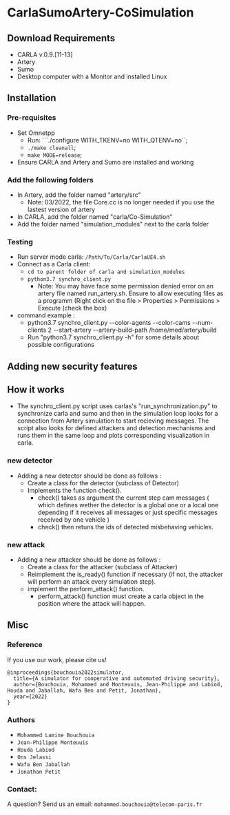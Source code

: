 # CarlaSumoArtery-CoSimulation

## Download Requirements
- CARLA v.0.9.[11-13]
- Artery
- Sumo
- Desktop computer with a Monitor and installed Linux

## Installation
### Pre-requisites
- Set Omnetpp
  - Run: ```./configure WITH_TKENV=no WITH_QTENV=no``; 
  - ```./make cleanall```; 
  - ```make MODE=release```;
- Ensure CARLA and Artery and Sumo are installed and working


### Add the following folders
- In Artery, add the folder named "artery/src"
  - Note: 03/2022, the file Core.cc is no longer needed if you use the lastest version of artery
- In CARLA, add the folder named "carla/Co-Simulation"
- Add the folder named "simulation_modules" next to the carla folder



### Testing
- Run server mode carla: ```/Path/To/Carla/CarlaUE4.sh```
- Connect as a Carla client:
  - ```cd to parent folder of carla and simulation_modules``` 
  - ```python3.7 synchro_client.py```
    - Note: You may have face some permission denied error on an artery file named run_artery.sh. Ensure to allow executing files as a programm (Right click on the file > Properties > Permissions > Execute (check the box)
- command example :
  -    python3.7 synchro_client.py --color-agents --color-cams --num-clients 2 --start-artery --artery-build-path /home/med/artery/build
    -  Run "python3.7 synchro_client.py -h" for some details about possible configurations 
## Adding new security features

## How it works
- The synchro_client.py script uses carlas's "run_synchronization.py" to synchronize carla and sumo and then in the simulation loop looks for a connection from Artery simulation to start recieving messages. The script also looks for defined attackers and detection mechanisms and runs them in the same loop and plots corresponding visualization in carla.

### new detector
- Adding a new detector should be done as follows :
  - Create a class for the detector (subclass of Detector)
  - Implements the function check().
     - check() takes as argument the current step cam messages ( which defines wether the detector is a global one or a local one depending if it receives all messages or just specific messages received by one vehicle )
     - check() then retuns the ids of detected misbehaving vehicles. 
### new attack
- Adding a new attacker should be done as follows : 
  - Create a class for the attacker (subclass of Attacker)
  - Reimplement the is_ready() function if necessary (if not, the attacker will perform an attack every simulation step).
  - implement the perform_attack() function.
    - perform_attack() function must create a carla object in the position where the attack will happen.

## Misc
### Reference
If you use our work, please cite us!
```
@inproceedings{bouchouia2022simulator,
  title={A simulator for cooperative and automated driving security},
  author={Bouchouia, Mohammed and Monteuuis, Jean-Philippe and Labiod, Houda and Jaballah, Wafa Ben and Petit, Jonathan},
  year={2022}
}

```
### Authors
- ``` Mohammed Lamine Bouchouia ```
- ``` Jean-Philippe Monteuuis ```
- ``` Houda Labiod ```
- ``` Ons Jelassi ```
- ``` Wafa Ben Jaballah ```
- ``` Jonathan Petit ```

### Contact:
A question? Send us an email: ``` mohammed.bouchouia@telecom-paris.fr ``` 
